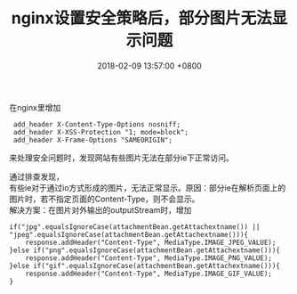 ﻿---
title: nginx设置安全策略后，部分图片无法显示问题
date: 2018-02-09 13:57:00 +0800
layout: post
permalink: /blog/2018/02/09/nginx设置安全策略后，部分图片无法显示问题.html
categories:
  - 问题一箩筐
tags:
  - Nginx
---

在nginx里增加
```
 add_header X-Content-Type-Options nosniff;
 add_header X-XSS-Protection "1; mode=block";    
 add_header X-Frame-Options "SAMEORIGIN";
```
来处理安全问题时，发现网站有些图片无法在部分ie下正常访问。

通过排查发现，<br/>
有些ie对于通过io方式形成的图片，无法正常显示。原因：部分ie在解析页面上的图片时，若不指定页面的Content-Type，则不会显示。<br/>
解决方案：在图片对外输出的outputStream时，增加<br/>
``` 
if("jpg".equalsIgnoreCase(attachmentBean.getAttachextname()) || "jpeg".equalsIgnoreCase(attachmentBean.getAttachextname())){
	response.addHeader("Content-Type", MediaType.IMAGE_JPEG_VALUE);
}else if("png".equalsIgnoreCase(attachmentBean.getAttachextname())){
	response.addHeader("Content-Type", MediaType.IMAGE_PNG_VALUE);
}else if("gif".equalsIgnoreCase(attachmentBean.getAttachextname())){
	response.addHeader("Content-Type", MediaType.IMAGE_GIF_VALUE);
}
```